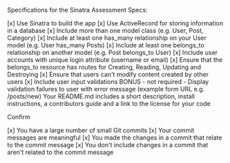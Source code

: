 Specifications for the Sinatra Assessment
Specs:

[x] Use Sinatra to build the app <!--I used corneal to create a base Sinatra app and added my controllers, models, and tables for migration -->
[x] Use ActiveRecord for storing information in a database <!-- I built my schema by building multiple tables for users, cabinets, and liquors, as well as a join table or cabinet_liquors -->
[x] Include more than one model class (e.g. User, Post, Category) <!-- I created a model for each needed item, user, cabinet, liquor, and for my join table cabinet_liquor so that i could build relationships and methods for each -->
[x] Include at least one has_many relationship on your User model (e.g. User has_many Posts) <!-- My User model has_many cabinets and liquors -->
[x] Include at least one belongs_to relationship on another model (e.g. Post belongs_to User) <!-- In my join table model Cabinet_liquors, my cabinetliquor belongs_to a cabinet and a liquor -->
[x] Include user accounts with unique login attribute (username or email) <!-- I used validations for email and username for each user making sure their email and username were unique when they sign up -->
[x] Ensure that the belongs_to resource has routes for Creating, Reading, Updating and Destroying <!-- In my cabinets controller it is possible to create, read, update and destroy a new cabinet, as well as in my liquors controller -->
[x] Ensure that users can't modify content created by other users <!-- Using nested routes I was able to make sure that users could only access their cabinets and each cabinet was only allowed to adjust the liquors within that cabinet -->
[x] Include user input validations <!-- Used validations and added errors for each login and signup -->
 BONUS - not required - Display validation failures to user with error message (example form URL e.g. /posts/new)
 Your README.md includes a short description, install instructions, a contributors guide and a link to the license for your code

Confirm

[x] You have a large number of small Git commits <!-- made proper commits using git add . and git commit -m -->
[x] Your commit messages are meaningful <!-- used messages that described the changes I was making -->
[x] You made the changes in a commit that relate to the commit message <!-- made sure to incorporate the proper changes to each commit -->
[x] You don't include changes in a commit that aren't related to the commit message <!-- commited changes as they were made -->